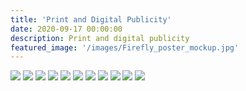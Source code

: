 ```yaml
---
title: 'Print and Digital Publicity'
date: 2020-09-17 00:00:00
description: Print and digital publicity
featured_image: '/images/Firefly_poster_mockup.jpg'
---
```


<div class="gallery" data-columns="4">
	<img src="/images/couch_poster.JPG">
	<img src="/images/sudan_archives_1.jpg">
	<img src="/images/sudan_archives_2.jpg">
	<img src="/images/onewitheternity.JPG">
	<img src="/images/Red_kusama_brochure_mockup.jpg">
	<img src="/images/benin.jpg">
	<img src="/images/society.JPG">
	<img src="/images/gradient-poster.JPG">
	<img src="/images/alumni_design_show.jpg">
	<img src="/images/Lapland_mockup.jpg">
	<img src="/images/guston-poster.JPG">

</div>
